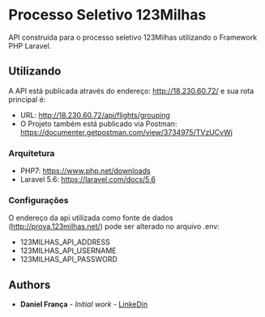# Processo Seletivo 123Milhas

 API construida para o processo seletivo 123Milhas utilizando o Framework PHP Laravel.

## Utilizando

 A API está publicada através do endereço: http://18.230.60.72/ e sua rota principal é:
- URL: http://18.230.60.72/api/flights/grouping
- O Projeto também está publicado via Postman: https://documenter.getpostman.com/view/3734975/TVzUCvWj

### Arquitetura

- PHP7: https://www.php.net/downloads
- Laravel 5.6: https://laravel.com/docs/5.6

### Configurações

 O endereço da api utilizada como fonte de dados (http://prova.123milhas.net/) pode ser alterado no arquivo .env:
 - 123MILHAS_API_ADDRESS
 - 123MILHAS_API_USERNAME
 - 123MILHAS_API_PASSWORD




## Authors

* **Daniel França** - *Initial work* - [LinkeDin](https://www.linkedin.com/in/daniel-dos-santos-frança-705087a3)

